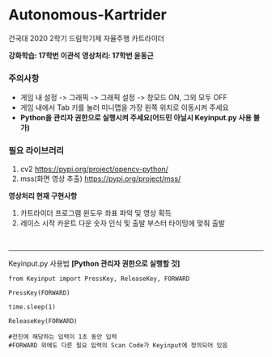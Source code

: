 # Autonomous-Kartrider
건국대 2020 2학기 드림학기제 자율주행 카트라이더

**강화학습: 17학번 이관석** 
**영상처리: 17학번 윤동근**

### 주의사항
- 게임 내 설정 -> 그래픽 -> 그래픽 설정 -> 창모드 ON, 그외 모두 OFF
- 게임 내에서 Tab 키를 눌러 미니맵을 가장 왼쪽 위치로 이동시켜 주세요
- **Python을 관리자 권한으로 실행시켜 주세요(어드민 아닐시 Keyinput.py 사용 불가)**

### 필요 라이브러리
1. cv2 https://pypi.org/project/opencv-python/
2. mss(화면 영상 추출) https://pypi.org/project/mss/

**영상처리 현재 구현사항**
1. 카트라이더 프로그램 윈도우 좌표 파악 및 영상 획득
2. 레이스 시작 카운트 다운 숫자 인식 및 출발 부스터 타이밍에 맞춰 출발

&nbsp;





---
Keyinput.py 사용법 **[Python 관리자 권한으로 실행할 것]**

    from Keyinput import PressKey, ReleaseKey, FORWARD

    PressKey(FORWARD)

    time.sleep(1)

    ReleaseKey(FORWARD)

    #전진에 해당하는 입력이 1초 동안 입력
    #FORWARD 외에도 다른 필요 입력의 Scan Code가 Keyinput에 정의되어 있음
